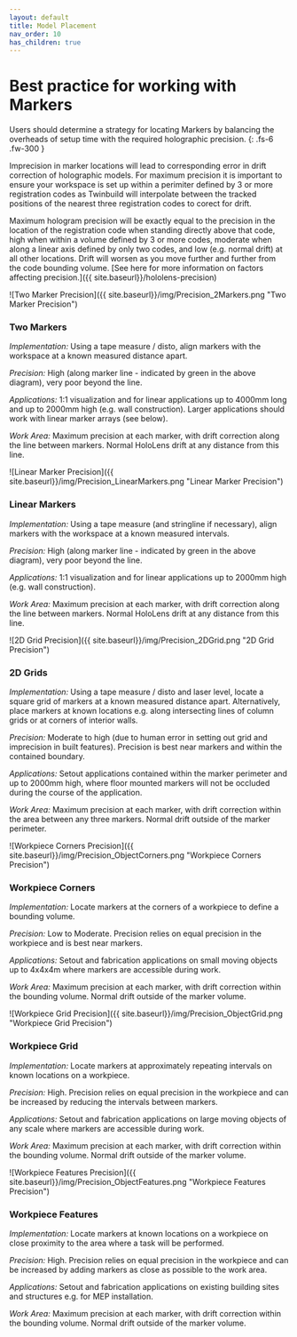 ```yaml
---
layout: default
title: Model Placement
nav_order: 10
has_children: true
---
```


# Best practice for working with Markers

Users should determine a strategy for locating Markers by balancing the overheads of setup time with the required holographic precision.
{: .fs-6 .fw-300 }

Imprecision in marker locations will lead to corresponding error in drift correction of holographic models. For maximum precision it is important to ensure your workspace is set up within a perimiter defined by 3 or more registration codes as Twinbuild will interpolate between the tracked positions of the nearest three registration codes to corect for drift.

Maximum hologram precision will be exactly equal to the precision in the location of the registration code when standing directly above that code, high when within a volume defined by 3 or more codes, moderate when along a linear axis defined by only two codes, and low (e.g. normal drift) at all other locations. Drift will worsen as you move further and further from the code bounding volume. [See here for more information on factors affecting precision.]({{ site.baseurl}}/hololens-precision)

![Two Marker Precision]({{ site.baseurl}}/img/Precision_2Markers.png "Two Marker Precision")

### Two Markers

_Implementation:_ Using a tape measure / disto, align markers with the workspace at a known measured distance apart.

_Precision:_ High (along marker line - indicated by green in the above diagram), very poor beyond the line.

_Applications:_ 1:1 visualization and for linear applications up to 4000mm long and up to 2000mm high (e.g. wall construction). Larger applications should work with linear marker arrays (see below).

_Work Area:_ Maximum precision at each marker, with drift correction along the line between markers. Normal HoloLens drift at any distance from this line.

![Linear Marker Precision]({{ site.baseurl}}/img/Precision_LinearMarkers.png "Linear Marker Precision")

### Linear Markers

_Implementation:_ Using a tape measure (and stringline if necessary), align markers with the workspace at a known measured intervals.

_Precision:_ High (along marker line - indicated by green in the above diagram), very poor beyond the line.

_Applications:_ 1:1 visualization and for linear applications up to 2000mm high (e.g. wall construction).

_Work Area:_ Maximum precision at each marker, with drift correction along the line between markers. Normal HoloLens drift at any distance from this line.

![2D Grid Precision]({{ site.baseurl}}/img/Precision_2DGrid.png "2D Grid Precision")

### 2D Grids

_Implementation:_ Using a tape measure / disto and laser level, locate a square grid of markers at a known measured distance apart. Alternatively, place markers at known locations e.g. along intersecting lines of column grids or at corners of interior walls.

_Precision:_ Moderate to high (due to human error in setting out grid and imprecision in built features). Precision is best near markers and within the contained boundary.

_Applications:_ Setout applications contained within the marker perimeter and up to 2000mm high, where floor mounted markers will not be occluded during the course of the application.

_Work Area:_ Maximum precision at each marker, with drift correction within the area between any three markers. Normal drift outside of the marker perimeter.

![Workpiece Corners Precision]({{ site.baseurl}}/img/Precision_ObjectCorners.png "Workpiece Corners Precision")

### Workpiece Corners

_Implementation:_ Locate markers at the corners of a workpiece to define a bounding volume.

_Precision:_ Low to Moderate. Precision relies on equal precision in the workpiece and is best near markers.

_Applications:_ Setout and fabrication applications on small moving objects up to 4x4x4m where markers are accessible during work.

_Work Area:_ Maximum precision at each marker, with drift correction within the bounding volume. Normal drift outside of the marker volume.

![Workpiece Grid Precision]({{ site.baseurl}}/img/Precision_ObjectGrid.png "Workpiece Grid Precision")

### Workpiece Grid

_Implementation:_ Locate markers at approximately repeating intervals on known locations on a workpiece.

_Precision:_ High. Precision relies on equal precision in the workpiece and can be increased by reducing the intervals between markers.

_Applications:_ Setout and fabrication applications on large moving objects of any scale where markers are accessible during work.

_Work Area:_ Maximum precision at each marker, with drift correction within the bounding volume. Normal drift outside of the marker volume.

![Workpiece Features Precision]({{ site.baseurl}}/img/Precision_ObjectFeatures.png "Workpiece Features Precision")

### Workpiece Features

_Implementation:_ Locate markers at known locations on a workpiece on close proximity to the area where a task will be performed.

_Precision:_ High. Precision relies on equal precision in the workpiece and can be increased by adding markers as close as possible to the work area.

_Applications:_ Setout and fabrication applications on existing building sites and structures e.g. for MEP installation.

_Work Area:_ Maximum precision at each marker, with drift correction within the bounding volume. Normal drift outside of the marker volume.
